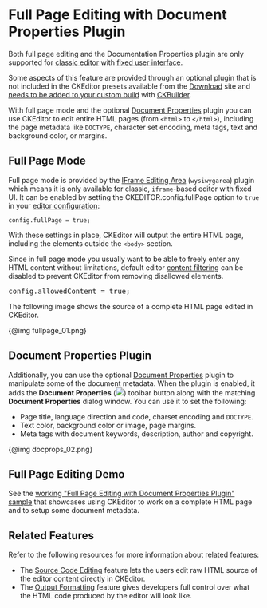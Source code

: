 <!--
Copyright (c) 2003-2016, CKSource - Frederico Knabben. All rights reserved.
For licensing, see LICENSE.md.
-->

# Full Page Editing with Document Properties Plugin

<div class="requirements">
	<p>
		Both full page editing and the Documentation Properties plugin are only supported for <a href="#!/guide/dev_framed">classic editor</a> with <a href="#!/guide/dev_uitypes-section-fixed-user-interface">fixed user interface</a>.
	</p>
	<p>
	Some aspects of this feature are provided through an optional plugin that is not included in the CKEditor presets available from the <a href="http://ckeditor.com/download">Download</a> site and <a href="#!/guide/dev_plugins">needs to be added to your custom build</a> with <a href="http://ckeditor.com/builder">CKBuilder</a>.
	</p>
</div>

With full page mode and the optional [Document Properties](http://ckeditor.com/addon/docprops) plugin you can use CKEditor to edit entire HTML pages (from `<html>` to `</html>`), including the page metadata like `DOCTYPE`, character set encoding, meta tags, text and background color, or margins.

## Full Page Mode

Full page mode is provided by the [IFrame Editing Area](http://ckeditor.com/addon/wysiwygarea) (`wysiwygarea`) plugin which means it is only available for classic, `iframe`-based editor with fixed UI. It can be enabled by setting the CKEDITOR.config.fullPage option to `true` in your [editor configuration](#!/guide/dev_configuration):

	config.fullPage = true;

With these settings in place, CKEditor will output the entire HTML page, including the elements outside the `<body>` section.

<div class="tip">
	<p>
	Since in full page mode you usually want to be able to freely enter any HTML content without limitations, default editor <a href="#!/guide/dev_acf">content filtering</a> can be disabled to prevent CKEditor from removing disallowed elements.
	</p>
<pre>
config.allowedContent = true;
</pre>
</div>

The following image shows the source of a complete HTML page edited in CKEditor.

{@img fullpage_01.png}

## Document Properties Plugin

Additionally, you can use the optional [Document Properties](http://ckeditor.com/addon/docprops) plugin to manipulate some of the document metadata. When the plugin is enabled, it adds the **Document Properties** (<img class="inline" src="guides/dev_fullpage/docprops.png">) toolbar button along with the matching **Document Properties** dialog window. You can use it to set the following:

* Page title, language direction and code, charset encoding and `DOCTYPE`.
* Text color, background color or image, page margins.
* Meta tags with document keywords, description, author and copyright.

{@img docprops_02.png}

## Full Page Editing Demo

See the [working "Full Page Editing with Document Properties Plugin" sample](../samples/fullpage.html) that showcases using CKEditor to work on a complete HTML page and to setup some document metadata.

## Related Features

Refer to the following resources for more information about related features:

* The [Source Code Editing](#!/guide/dev_sourcearea) feature lets the users edit raw HTML source of the editor content directly in CKEditor.
* The [Output Formatting](#!/guide/dev_output_format) feature gives developers full control over what the HTML code produced by the editor will look like.
